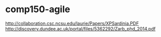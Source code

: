 # comp150-agile
http://collaboration.csc.ncsu.edu/laurie/Papers/XPSardinia.PDF
http://discovery.dundee.ac.uk/portal/files/5362292/Zarb_phd_2014.pdf
